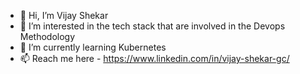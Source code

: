 - 👋 Hi, I’m Vijay Shekar
- 👀 I’m interested in the tech stack that are involved in the Devops Methodology
- 🌱 I’m currently learning Kubernetes
- 📫 Reach me here - https://www.linkedin.com/in/vijay-shekar-gc/

<!---
vijay189/vijay189 is a ✨ special ✨ repository because its `README.md` (this file) appears on your GitHub profile.
You can click the Preview link to take a look at your changes.
--->
